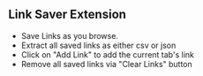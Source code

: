 ## Link Saver Extension

- Save Links as you browse.
- Extract all saved links as either csv or json
- Click on "Add Link" to add the current tab's link
- Remove all saved links via "Clear Links" button
